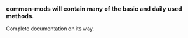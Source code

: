 ### common-mods will contain many of the basic and daily used methods.

Complete documentation on its way.
